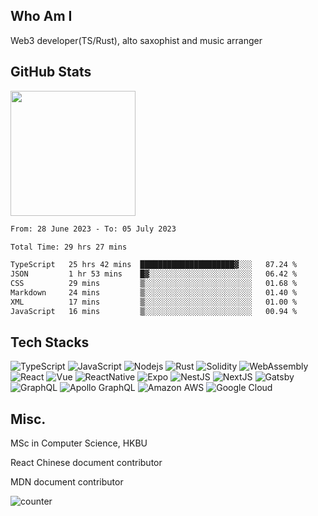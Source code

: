 ## Who Am I

Web3 developer(TS/Rust), alto saxophist and music arranger


## GitHub Stats

<div>
  <!--<img height="200 alt="fav langs" src="https://github-readme-stats.vercel.app/api/top-langs/?username=chiumungzitalexander&exclude_repo=Amway-Thailand,Hybris-UI-UX-Core-Developmen&title_color=ffffff&text_color=c9cacc&icon_color=2bbc8a&bg_color=1d1f21&langs_count=4&hide=html,css,scss" />-->
  <img height="200 alt="stats" src="https://github-readme-stats.vercel.app/api?username=chiumungzitalexander&show_icons=true&line_height=27&count_private=true&title_color=ffffff&text_color=c9cacc&icon_color=2bbc8a&bg_color=1d1f21" />
</div>

<!--START_SECTION:waka-->

```txt
From: 28 June 2023 - To: 05 July 2023

Total Time: 29 hrs 27 mins

TypeScript   25 hrs 42 mins  █████████████████████▓░░░   87.24 %
JSON         1 hr 53 mins    █▓░░░░░░░░░░░░░░░░░░░░░░░   06.42 %
CSS          29 mins         ▒░░░░░░░░░░░░░░░░░░░░░░░░   01.68 %
Markdown     24 mins         ▒░░░░░░░░░░░░░░░░░░░░░░░░   01.40 %
XML          17 mins         ▒░░░░░░░░░░░░░░░░░░░░░░░░   01.00 %
JavaScript   16 mins         ▒░░░░░░░░░░░░░░░░░░░░░░░░   00.94 %
```

<!--END_SECTION:waka-->

## Tech Stacks

![TypeScript](https://img.shields.io/badge/-TypeScript-1b477a?style=flat-square&logo=typescript)
![JavaScript](https://img.shields.io/badge/-JavaScript-dbc848?style=flat-square&logo=javascript)
![Nodejs](https://img.shields.io/badge/-Nodejs-34692f?style=flat-square&logo=Node.js)
![Rust](https://img.shields.io/badge/-Rust-ffc832?style=flat-square&logo=rust)
![Solidity](https://img.shields.io/badge/-Solidity-5e5e5e?style=flat-square&logo=solidity)
![WebAssembly](https://img.shields.io/badge/-WebAssembly-898989?style=flat-square&logo=webassembly)
![React](https://img.shields.io/badge/-React-4eadc7?style=flat-square&logo=react)
![Vue](https://img.shields.io/badge/-Vue-33a06f?style=flat-square&logo=Vue.js)
![ReactNative](https://img.shields.io/badge/-ReactNative-4eadc7?style=flat-square&logo=react)
![Expo](https://img.shields.io/badge/-Expo-black?style=flat-square&logo=expo)
![NestJS](https://img.shields.io/badge/-NestJS-ea2845?style=flat-square&logo=NestJS)
![NextJS](https://img.shields.io/badge/-Next.js-black?style=flat-square&logo=nextdotjs)
![Gatsby](https://img.shields.io/badge/-Gatsby.js-7026b9?style=flat-square&logo=Gatsby)
![GraphQL](https://img.shields.io/badge/-GraphQL-E10098?style=flat-square&logo=graphql)
![Apollo GraphQL](https://img.shields.io/badge/-Apollo%20GraphQL-311C87?style=flat-square&logo=apollo-graphql)
![Amazon AWS](https://img.shields.io/badge/Amazon%20AWS-eb5f07?style=flat-square&logo=amazon-aws)
![Google Cloud](https://img.shields.io/badge/Google%20Cloud-black?style=flat-square&logo=google)

## Misc.
<p>MSc in Computer Science, HKBU</p>
<p>React Chinese document contributor</p>
<p>MDN document contributor</p>

<p align="left">
  <img
    src="https://komarev.com/ghpvc/?username=chiumuntzitalexander&color=lightgrey&label=Visitors&style=flat-square"
    alt="counter"
  />
</p>
